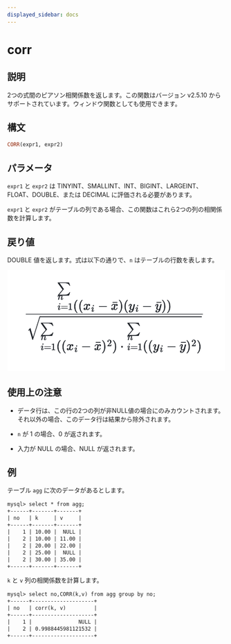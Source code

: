 ```yaml
---
displayed_sidebar: docs
---
```


# corr

## 説明

2つの式間のピアソン相関係数を返します。この関数はバージョン v2.5.10 からサポートされています。ウィンドウ関数としても使用できます。

## 構文

```Haskell
CORR(expr1, expr2)
```

## パラメータ

`expr1` と `expr2` は TINYINT、SMALLINT、INT、BIGINT、LARGEINT、FLOAT、DOUBLE、または DECIMAL に評価される必要があります。

`expr1` と `expr2` がテーブルの列である場合、この関数はこれら2つの列の相関係数を計算します。

## 戻り値

DOUBLE 値を返します。式は以下の通りで、`n` はテーブルの行数を表します。

![corr formula](../../../_assets/corr_formula.png)

## 使用上の注意

- データ行は、この行の2つの列が非NULL値の場合にのみカウントされます。それ以外の場合、このデータ行は結果から除外されます。

- `n` が 1 の場合、0 が返されます。

- 入力が NULL の場合、NULL が返されます。

## 例

テーブル `agg` に次のデータがあるとします。

```plaintext
mysql> select * from agg;
+------+-------+-------+
| no   | k     | v     |
+------+-------+-------+
|    1 | 10.00 |  NULL |
|    2 | 10.00 | 11.00 |
|    2 | 20.00 | 22.00 |
|    2 | 25.00 |  NULL |
|    2 | 30.00 | 35.00 |
+------+-------+-------+
```

`k` と `v` 列の相関係数を計算します。

```plaintext
mysql> select no,CORR(k,v) from agg group by no;
+------+--------------------+
| no   | corr(k, v)         |
+------+--------------------+
|    1 |               NULL |
|    2 | 0.9988445981121532 |
+------+--------------------+
```